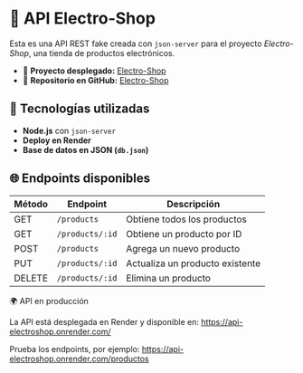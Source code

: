 # 🛒 API Electro-Shop

Esta es una API REST fake creada con `json-server` para el proyecto *Electro-Shop*, una tienda de productos electrónicos.

- 🔗 **Proyecto desplegado:** [Electro-Shop](https://electro-shop-puce.vercel.app/)  
- 🔗 **Repositorio en GitHub:** [Electro-Shop](https://github.com/Agusferf2/Electro-Shop)  


## 🚀 Tecnologías utilizadas

- **Node.js** con `json-server`
- **Deploy en Render**
- **Base de datos en JSON (`db.json`)**

## 🌐 Endpoints disponibles

| Método  | Endpoint           | Descripción                              |
|---------|--------------------|------------------------------------------|
| GET     | `/products`        | Obtiene todos los productos              |
| GET     | `/products/:id`    | Obtiene un producto por ID               |
| POST    | `/products`        | Agrega un nuevo producto                 |
| PUT     | `/products/:id`    | Actualiza un producto existente          |
| DELETE  | `/products/:id`    | Elimina un producto                      |

🌍 API en producción

La API está desplegada en Render y disponible en:
https://api-electroshop.onrender.com/

Prueba los endpoints, por ejemplo:
https://api-electroshop.onrender.com/productos
